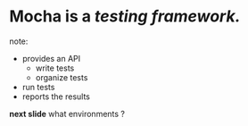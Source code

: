 <!-- .slide: data-background-image="resources/jj-ying-236821.jpg" -->

# Mocha is a *testing framework.*

note:

- provides an API
  - write tests
  - organize tests
- run tests
- reports the results

**next slide** what environments ?
